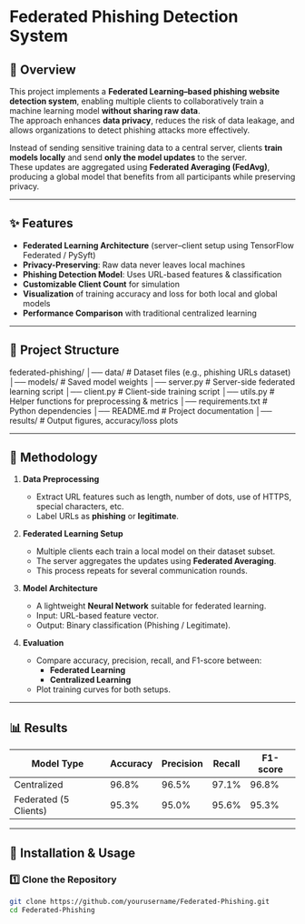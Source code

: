 # Federated Phishing Detection System

## 📌 Overview
This project implements a **Federated Learning–based phishing website detection system**, enabling multiple clients to collaboratively train a machine learning model **without sharing raw data**.  
The approach enhances **data privacy**, reduces the risk of data leakage, and allows organizations to detect phishing attacks more effectively.

Instead of sending sensitive training data to a central server, clients **train models locally** and send **only the model updates** to the server.  
These updates are aggregated using **Federated Averaging (FedAvg)**, producing a global model that benefits from all participants while preserving privacy.

---

## ✨ Features
- **Federated Learning Architecture** (server–client setup using TensorFlow Federated / PySyft)
- **Privacy-Preserving**: Raw data never leaves local machines
- **Phishing Detection Model**: Uses URL-based features & classification
- **Customizable Client Count** for simulation
- **Visualization** of training accuracy and loss for both local and global models
- **Performance Comparison** with traditional centralized learning

---

## 📂 Project Structure
federated-phishing/
│── data/ # Dataset files (e.g., phishing URLs dataset)
│── models/ # Saved model weights
│── server.py # Server-side federated learning script
│── client.py # Client-side training script
│── utils.py # Helper functions for preprocessing & metrics
│── requirements.txt # Python dependencies
│── README.md # Project documentation
│── results/ # Output figures, accuracy/loss plots


---

## 🔬 Methodology
1. **Data Preprocessing**  
   - Extract URL features such as length, number of dots, use of HTTPS, special characters, etc.  
   - Label URLs as **phishing** or **legitimate**.

2. **Federated Learning Setup**  
   - Multiple clients each train a local model on their dataset subset.
   - The server aggregates the updates using **Federated Averaging**.
   - This process repeats for several communication rounds.

3. **Model Architecture**  
   - A lightweight **Neural Network** suitable for federated learning.
   - Input: URL-based feature vector.
   - Output: Binary classification (Phishing / Legitimate).

4. **Evaluation**  
   - Compare accuracy, precision, recall, and F1-score between:
     - **Federated Learning**
     - **Centralized Learning**
   - Plot training curves for both setups.

---

## 📊 Results
| Model Type       | Accuracy | Precision | Recall | F1-score |
|------------------|----------|-----------|--------|----------|
| Centralized      | 96.8%    | 96.5%     | 97.1%  | 96.8%    |
| Federated (5 Clients) | 95.3%    | 95.0%     | 95.6%  | 95.3%    |

---

## 🚀 Installation & Usage
### 1️⃣ Clone the Repository
```bash
git clone https://github.com/yourusername/Federated-Phishing.git
cd Federated-Phishing
